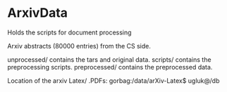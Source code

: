 # ArxivData
Holds the scripts for document processing

Arxiv abstracts (80000 entries) from the CS side.

unprocessed/ contains the tars and original data.
scripts/ contains the preprocessing scripts.
preprocessed/ contains the preprocessed data.

Location of the arxiv Latex/ .PDFs:
gorbag:/data/arXiv-Latex$
ugluk@/db
